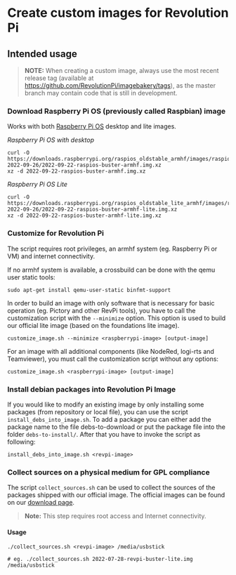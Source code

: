 # Create custom images for Revolution Pi

## Intended usage

> **NOTE:** When creating a custom image, always use the most recent release tag (available at https://github.com/RevolutionPi/imagebakery/tags), as the master branch may contain code that is still in development.

### Download Raspberry Pi OS (previously called Raspbian) image

Works with both [Raspberry Pi OS](https://www.raspberrypi.org/software/operating-systems/#raspberry-pi-os-32-bit) desktop and lite images.

*Raspberry Pi OS with desktop*
```
curl -O https://downloads.raspberrypi.org/raspios_oldstable_armhf/images/raspios_oldstable_armhf-2022-09-26/2022-09-22-raspios-buster-armhf.img.xz
xz -d 2022-09-22-raspios-buster-armhf.img.xz
```

*Raspberry Pi OS Lite*
```
curl -O https://downloads.raspberrypi.org/raspios_oldstable_lite_armhf/images/raspios_oldstable_lite_armhf-2022-09-26/2022-09-22-raspios-buster-armhf-lite.img.xz
xz -d 2022-09-22-raspios-buster-armhf-lite.img.xz
```

### Customize for Revolution Pi

The script requires root privileges, an armhf system (eg. Raspberry Pi or VM) and internet connectivity.

If no armhf system is available, a crossbuild can be done with the qemu user static tools:

```
sudo apt-get install qemu-user-static binfmt-support
```

In order to build an image with only software that is necessary for basic operation (eg. Pictory and other RevPi tools), you have to call the customization script with the `--minimize` option. This option is used to build our official lite image (based on the foundations lite image).

`customize_image.sh --minimize <raspberrypi-image> [output-image]`

For an image with all additional components (like NodeRed, logi-rts and Teamviewer), you must call the customization script without any options:

`customize_image.sh <raspberrypi-image> [output-image]`


### Install debian packages into Revolution Pi Image

If you would like to modify an existing image by only installing some packages (from repository or local file), you can use the script `install_debs_into_image.sh`. To add a package you can either add the package name to the file debs-to-download or put the package file into the folder `debs-to-install/`. After that you have to invoke the script as following:

`install_debs_into_image.sh <revpi-image>`

### Collect sources on a physical medium for GPL compliance

The script `collect_sources.sh` can be used to collect the sources of the packages shipped with our official image. The official images can be found on our [download page](https://revolutionpi.de/tutorials/downloads/#revpiimages). 

> **Note:** This step requires root access and Internet connectivity.

#### Usage

```
./collect_sources.sh <revpi-image> /media/usbstick

# eg. ./collect_sources.sh 2022-07-28-revpi-buster-lite.img /media/usbstick
```
